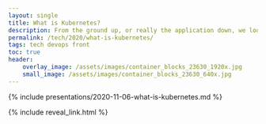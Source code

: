 ```yaml
---
layout: single
title: What is Kubernetes?
description: From the ground up, or really the application down, we look at the transformative effect that Kubernetes is having and the container technology that underpins it
permalink: /tech/2020/what-is-kubernetes/
tags: tech devops front
toc: true
header:
    overlay_image: /assets/images/container_blocks_23630_1920x.jpg
    small_image: /assets/images/container_blocks_23630_640x.jpg
---
```


{% include presentations/2020-11-06-what-is-kubernetes.md %}

{% include reveal_link.html %}
